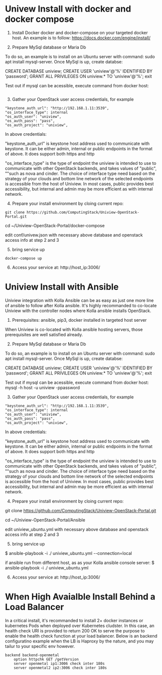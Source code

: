 # Univew Install with docker and docker compose

1. Install Docker docker and docker-compose on your targeted docker host. An example is to follow: https://docs.docker.com/engine/install/
 

2. Prepare MySql database or Maria Db

To do so, an example is to install on an Ubuntu server with command: sudo apt install mysql-server. Once MySql is up, create databse:

CREATE DATABASE uniview; CREATE USER 'uniview'@'%' IDENTIFIED BY 'password'; GRANT ALL PRIVILEGES ON uniview.* TO 'uniview'@'%'; exit

Test out if mysql can be acessible, execute command from docker host:

```mysql -h host -u uniview -ppassword
```

3. Gather your OpenStack user access credentials, for example

```
"keystone_auth_url": "http://192.168.1.11:3539",
"os_interface_type": internal
"os_auth_user": "uniview",
"os_auth_pass": "pass",
"os_auth_project": "uniview",
```

In above credentials:

"keystone_auth_url" is keystone host address used to communicate with keystone. It can be either admin, internal or public endpoints in the format of above. It does support both https and http

"os_interface_type" is the type of endpoint the uniview is intended to use to communicate with other OpenStack backends, and takes values of "public", ""such as nova and cinder. The choice of interface type need based on the strategy of your clouds and bottom line network of the selected endpoints is accessible from the host of Uniview. In most cases, public provides best accessibility, but internal and admin may be more efficient as with internal network. 


4. Prepare your install environment by cloing current repo:

```
git clone https://github.com/ComputingStack/Uniview-OpenStack-Portal.git
```

cd ~/Uniview-OpenStack-Portal/docker-compose

edit conf/univew.json with necessary above database and openstack access info at step 2 and 3

5. bring service up
```
docker-compose up
```
6. Access your service at: http://host_ip:3006/


# Uniview Install with Ansible

Uniview integration with Kolla Ansible can be as easy as just one more line of ansible to follow after Kolla ansible. It's highly recommanded to co-locate Uniview with the controller nodes where Kolla ansible installs OpenStack.

1. Prerequisites: ansible, pip3, docker installed in targeted host server

When Uniview is co-located with Kolla ansible hosting servers, those prerequisites are well satisfied already. 

2. Prepare MySql database or Maria Db

To do so, an example is to install on an Ubuntu server with command: sudo apt install mysql-server. Once MySql is up, create databse:

CREATE DATABASE uniview; CREATE USER 'uniview'@'%' IDENTIFIED BY 'password'; GRANT ALL PRIVILEGES ON uniview.* TO 'uniview'@'%'; exit

Test out if mysql can be acessible, execute command from docker host:
mysql -h host -u uniview -ppassword

3. Gather your OpenStack user access credentials, for example
```
"keystone_auth_url": "http://192.168.1.11:3539",
"os_interface_type": internal
"os_auth_user": "uniview",
"os_auth_pass": "pass",
"os_auth_project": "uniview",
```
In above credentials:

"keystone_auth_url" is keystone host address used to communicate with keystone. It can be either admin, internal or public endpoints in the format of above. It does support both https and http

"os_interface_type" is the type of endpoint the uniview is intended to use to communicate with other OpenStack backends, and takes values of "public", ""such as nova and cinder. The choice of interface type need based on the strategy of your clouds and bottom line network of the selected endpoints is accessible from the host of Uniview. In most cases, public provides best accessibility, but internal and admin may be more efficient as with internal network. 


4. Prepare your install environment by cloing current repo:

git clone https://github.com/ComputingStack/Uniview-OpenStack-Portal.git

cd ~/Uniview-OpenStack-Portal/Ansible

edit uniview_ubuntu.yml with necessary above database and openstack access info at step 2 and 3

5. bring service up

$ ansible-playbook -i ./ uniview_ubuntu.yml --connection=local

if ansible run from different  host, as as your Kolla ansible console server: 
$ ansible-playbook -i ./ uniview_ubuntu.yml 

6. Access your service at: http://host_ip:3006/


# When High Avaialble Install Behind a Load Balancer

In a critical install, it's recommanded to install 2+ docker instances or kubernetes Pods when deployed over Kubernetes cludster. In this case, an health check URI is provided to return 200 OK to serve the purpose to enable the health check function at your load balancer.  Below is an backend configuratino example when the LB is Haproxy by the nature, and you may tailur to your specific env however. 

```
backend backend-openmetal
    option httpchk GET /getVersion
    server openmetal ip1:3006 check inter 180s
    server openmetal2 ip2:3006 check inter 180s
```
